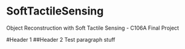 # SoftTactileSensing
Object Reconstruction with Soft Tactile Sensing - C106A Final Project

#Header 1
##Header 2
Test paragraph stuff
